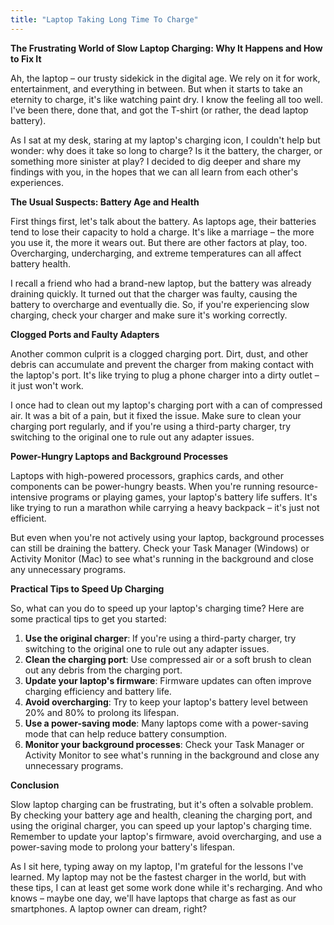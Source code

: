 ```yaml
---
title: "Laptop Taking Long Time To Charge"
---
```


**The Frustrating World of Slow Laptop Charging: Why It Happens and How to Fix It**

 Ah, the laptop – our trusty sidekick in the digital age. We rely on it for work, entertainment, and everything in between. But when it starts to take an eternity to charge, it's like watching paint dry. I know the feeling all too well. I've been there, done that, and got the T-shirt (or rather, the dead laptop battery).

As I sat at my desk, staring at my laptop's charging icon, I couldn't help but wonder: why does it take so long to charge? Is it the battery, the charger, or something more sinister at play? I decided to dig deeper and share my findings with you, in the hopes that we can all learn from each other's experiences.

**The Usual Suspects: Battery Age and Health**

First things first, let's talk about the battery. As laptops age, their batteries tend to lose their capacity to hold a charge. It's like a marriage – the more you use it, the more it wears out. But there are other factors at play, too. Overcharging, undercharging, and extreme temperatures can all affect battery health.

I recall a friend who had a brand-new laptop, but the battery was already draining quickly. It turned out that the charger was faulty, causing the battery to overcharge and eventually die. So, if you're experiencing slow charging, check your charger and make sure it's working correctly.

**Clogged Ports and Faulty Adapters**

Another common culprit is a clogged charging port. Dirt, dust, and other debris can accumulate and prevent the charger from making contact with the laptop's port. It's like trying to plug a phone charger into a dirty outlet – it just won't work.

I once had to clean out my laptop's charging port with a can of compressed air. It was a bit of a pain, but it fixed the issue. Make sure to clean your charging port regularly, and if you're using a third-party charger, try switching to the original one to rule out any adapter issues.

**Power-Hungry Laptops and Background Processes**

Laptops with high-powered processors, graphics cards, and other components can be power-hungry beasts. When you're running resource-intensive programs or playing games, your laptop's battery life suffers. It's like trying to run a marathon while carrying a heavy backpack – it's just not efficient.

But even when you're not actively using your laptop, background processes can still be draining the battery. Check your Task Manager (Windows) or Activity Monitor (Mac) to see what's running in the background and close any unnecessary programs.

**Practical Tips to Speed Up Charging**

So, what can you do to speed up your laptop's charging time? Here are some practical tips to get you started:

1.  **Use the original charger**: If you're using a third-party charger, try switching to the original one to rule out any adapter issues.
2.  **Clean the charging port**: Use compressed air or a soft brush to clean out any debris from the charging port.
3.  **Update your laptop's firmware**: Firmware updates can often improve charging efficiency and battery life.
4.  **Avoid overcharging**: Try to keep your laptop's battery level between 20% and 80% to prolong its lifespan.
5.  **Use a power-saving mode**: Many laptops come with a power-saving mode that can help reduce battery consumption.
6.  **Monitor your background processes**: Check your Task Manager or Activity Monitor to see what's running in the background and close any unnecessary programs.

**Conclusion**

Slow laptop charging can be frustrating, but it's often a solvable problem. By checking your battery age and health, cleaning the charging port, and using the original charger, you can speed up your laptop's charging time. Remember to update your laptop's firmware, avoid overcharging, and use a power-saving mode to prolong your battery's lifespan.

As I sit here, typing away on my laptop, I'm grateful for the lessons I've learned. My laptop may not be the fastest charger in the world, but with these tips, I can at least get some work done while it's recharging. And who knows – maybe one day, we'll have laptops that charge as fast as our smartphones. A laptop owner can dream, right?